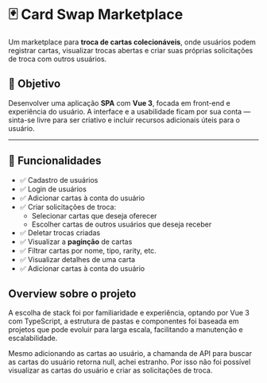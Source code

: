 # 🃏 Card Swap Marketplace

Um marketplace para **troca de cartas colecionáveis**, onde usuários podem registrar cartas, visualizar trocas abertas e criar suas próprias solicitações de troca com outros usuários.

## 🎯 Objetivo

Desenvolver uma aplicação **SPA** com **Vue 3**, focada em front-end e experiência do usuário. A interface e a usabilidade ficam por sua conta — sinta-se livre para ser criativo e incluir recursos adicionais úteis para o usuário.

---

## 🚀 Funcionalidades

- ✅ Cadastro de usuários  
- ✅ Login de usuários  
- ✅ Adicionar cartas à conta do usuário  
- ✅ Criar solicitações de troca:  
  - Selecionar cartas que deseja oferecer  
  - Escolher cartas de outros usuários que deseja receber  
- ✅ Deletar trocas criadas  
- ✅ Visualizar a **paginção** de cartas
- ✅ Filtrar cartas por nome, tipo, rarity, etc.
- ✅ Visualizar detalhes de uma carta
- ✅ Adicionar cartas à conta do usuário

## Overview sobre o projeto
A escolha de stack foi por familiaridade e experiência, optando por Vue 3 com TypeScript, a estrutura de pastas e componentes foi baseada em projetos que pode evoluir para larga escala, facilitando a manutenção e escalabilidade.

Mesmo adicionando as cartas ao usuário, a chamanda de API para buscar as cartas do usuário retorna null, achei estranho. Por isso não foi possível visualizar as cartas do usuário e criar as solicitações de troca.